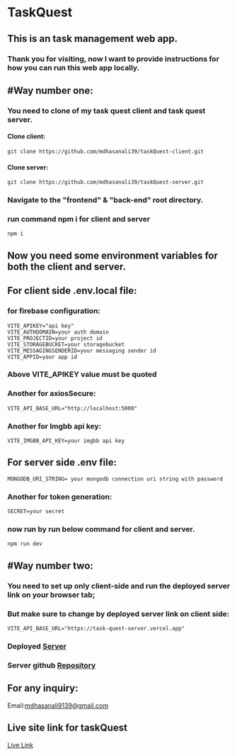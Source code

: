 # TaskQuest
## This is an task management web app.

### Thank you for visiting, now I want to provide instructions for how you can run this web app locally.

## #Way number one:
### You need to clone of my task quest client and task quest server.
#### Clone client:
```
git clone https://github.com/mdhasanali39/taskQuest-client.git
```
#### Clone server:
```
git clone https://github.com/mdhasanali39/taskQuest-server.git
```
### Navigate to the "frontend" & "back-end" root directory.
### run command npm i for client and server
``` 
npm i
```
## Now you need some environment variables for both the client and server.
## For client side .env.local file:
### for firebase configuration:
```
VITE_APIKEY="api key"
VITE_AUTHDOMAIN=your auth domain
VITE_PROJECTID=your project id
VITE_STORAGEBUCKET=your storagebucket
VITE_MESSAGINGSENDERID=your messaging sender id
VITE_APPID=your app id
```
### Above VITE_APIKEY value must be quoted
### Another for axiosSecure:
```
VITE_API_BASE_URL="http://localhost:5000"
```
### Another for Imgbb api key:
```
VITE_IMGBB_API_KEY=your imgbb api key
```
## For server side .env file:
```
MONGODB_URI_STRING= your mongodb connection uri string with password
```
### Another for token generation:
```
SECRET=your secret
```

### now run by run below command for client and server.
```
npm run dev
```
## #Way number two:
   ### You need to set up only client-side and run the deployed server link on your browser tab;
### But make sure to change by deployed server link on client side:
```
VITE_API_BASE_URL="https://task-quest-server.vercel.app"
```
### Deployed [Server](https://task-quest-server.vercel.app/)
### Server github [Repository](https://github.com/mdhasanali39/taskQuest-server)

## For any inquiry: 
Email:mdhasanali9139@gmail.com

## Live site link for taskQuest

[Live Link](https://task-quest-client.vercel.app/)
